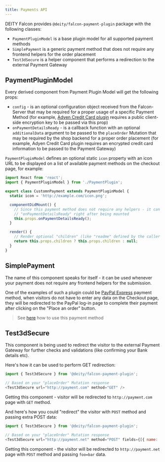 ```yaml
---
title: Payments API
---
```


DEITY Falcon provides `@deity/falcon-payment-plugin` package with the following classes:

- `PaymentPluginModel` is a base plugin model for all supported payment methods
- `SimplePayment` is a generic payment method that does not require any frontend helpers for the order placement
- `Test3dSecure` is a helper component that performs a redirection to the external Payment Gateway

## PaymentPluginModel

Every derived component from Payment Plugin Model will get the following props:

- `config` - is an optional configuration object received from the Falcon-Server that may be required
for a proper usage of a specific Payment Method (for example, [Adyen Credit Card plugin](plugins#adyen-credit-card)
requires a public client-side encryption key to be passed via this prop)
- `onPaymentDetailsReady` - is a callback function with an optional `additionalData` argument to be passed to the `placeOrder`
Mutation that may be required by the shop backend for a proper order placement (for example, Adyen Credit Card plugin requires
an encrypted credit card information to be passed to the Payment Gateway)

`PaymentPluginModel` defines an optional static `icon` property with an icon URL to be displayed on a list of available
payment methods on the checkout page, for example:

```js
import React from 'react';
import { PaymentPluginModel } from './PaymentPlugin';

export class CustomnPayment extends PaymentPluginModel {
  static icon = 'http://example.com/icon.png';

  componentDidMount() {
    // Since this payment method does not require any helpers - it can trigger
    // "onPaymentDetailsReady" right after being mounted
    this.props.onPaymentDetailsReady();
  }

  render() {
    // Render optional "children" (like "readme" defined by the caller component)
    return this.props.children ? this.props.children : null;
  }
}
```

## SimplePayment

The name of this component speaks for itself - it can be used whenever your payment does not require
any frontend helpers for the submission.

One of the examples of such a plugin could be [PayPal Express](plugins#paypal-express)
payment method, when visitors do not have to enter any data on the Checkout page, they will be
redirected to the PayPal log-in page to complete their payment after clicking on the "Place an order" button.

> See [here](plugins#simple-payment) how to use this payment method

## Test3dSecure

This component is being used to redirect the visitor to the external Payment Gateway
for further checks and validations (like confirming your Bank details etc).

Here's how it can be used to perform GET redirection:

```js
import { Test3dSecure } from '@deity/falcon-payment-plugin';

// Based on your "placeOrder" Mutation response
<Test3dSecure url="http://payment.com" method="GET" />
```

Getting this component - visitor will be redirected to `http://payment.com` page with `GET` method.

And here's how you could "redirect" the visitor with `POST` method and passing extra POST data:

```js
import { Test3dSecure } from '@deity/falcon-payment-plugin';

// Based on your "placeOrder" Mutation response
<Test3dSecure url="http://payment.net" method="POST" fields={[{ name: 'foo', value: 'bar' }]} />
```

Getting this component - the visitor will be redirected to `http://payment.net` page with `POST` method
and passing `foo=bar` data.
